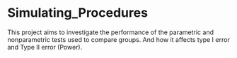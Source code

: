 # Simulating_Procedures
This project aims to investigate the performance of the parametric and nonparametric tests used  to compare groups. And how it affects type I error and Type II error (Power).
